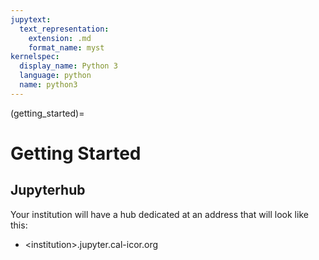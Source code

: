 ```yaml
---
jupytext:
  text_representation:
    extension: .md
    format_name: myst
kernelspec:
  display_name: Python 3
  language: python
  name: python3
---
```


(getting_started)=

# Getting Started


## Jupyterhub
Your institution will have a hub dedicated at an address that will look like this:
- \<institution\>.jupyter.cal-icor.org








